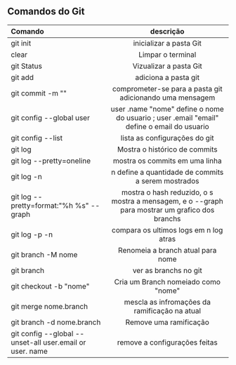 ## Comandos do Git
| Comando | descrição|
|:--|:--:|
|git init|inicializar a pasta Git|
|clear|Limpar o terminal|
|git Status |Vizualizar a pasta Git|
|git add|adiciona a pasta git| 
|git commit -m ""|comprometer-se para a pasta git adicionando uma mensagem|
|git config --global user|user .name "nome" define o nome do usuario ; user .email "email" define o email do usuario|
|git config --list|lista as configurações do git|
|git log|Mostra o histórico de commits|
|git log --pretty=oneline|mostra os commits em uma linha|
|git log -n|n define a quantidade de commits a serem mostrados|
|git log --pretty=format:"%h %s" --graph|mostra o hash reduzido, o s mostra a mensagem, e o --graph para mostrar um grafico dos branchs|
|git log -p -n|compara os ultimos logs em n log atras|
|git branch -M nome| Renomeia a branch atual para nome|
|git branch|ver as branchs no git|
|git checkout -b "nome"|Cria um Branch nomeiado como "nome"|
|git merge nome.branch|mescla as infromações da ramificação na atual|
|git branch -d nome.branch|Remove uma ramificação|
|git config --global --unset-all user.email or user. name|remove a configurações feitas|